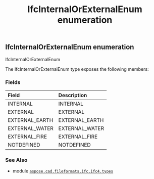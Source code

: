 ﻿---
title: IfcInternalOrExternalEnum enumeration
second_title: Aspose.CAD for Python via .NET API References
description: 
type: docs
weight: 2910
url: /python-net/aspose.cad.fileformats.ifc.ifc4.types/ifcinternalorexternalenum/
is_root: false
---

## IfcInternalOrExternalEnum enumeration

IfcInternalOrExternalEnum



The IfcInternalOrExternalEnum type exposes the following members:

### Fields
| Field | Description |
| :- | :- |
| INTERNAL | INTERNAL |
| EXTERNAL | EXTERNAL |
| EXTERNAL_EARTH | EXTERNAL_EARTH |
| EXTERNAL_WATER | EXTERNAL_WATER |
| EXTERNAL_FIRE | EXTERNAL_FIRE |
| NOTDEFINED | NOTDEFINED |



### See Also
* module [`aspose.cad.fileformats.ifc.ifc4.types`](..)
